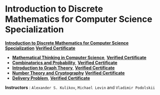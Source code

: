 # Introduction to Discrete Mathematics for Computer Science Specialization

**[Introduction to Discrete Mathematics for Computer Science Specialization](https://www.coursera.org/specializations/discrete-mathematics?)** [**Verified Certificate**]()
+ **[Mathematical Thinking in Computer Science](https://www.coursera.org/learn/what-is-a-proof?specialization=discrete-mathematics)**, [**Verified Certificate**](https://www.coursera.org/account/accomplishments/certificate/2NE4XUPLWWRR)
+ **[Combinatorics and Probability](https://www.coursera.org/learn/combinatorics?specialization=discrete-mathematics)**, [**Verified Certificate**](
https://www.coursera.org/account/accomplishments/certificate/CPEVMF8DJQDW)
+ **[Introduction to Graph Theory](https://www.coursera.org/learn/graphs?specialization=discrete-mathematics)**, [**Verified Certificate**](https://www.coursera.org/account/accomplishments/certificate/ZGAQVB5978HN)
+ **[Number Theory and Cryptography](https://www.coursera.org/learn/number-theory-cryptography?specialization=discrete-mathematics)** [**Verified Certificate**]()
+ **[Delivery Problem](https://www.coursera.org/learn/delivery-problem)**, [**Verified Certificate**](https://www.coursera.org/account/accomplishments/certificate/YMZTGBJZUB38)


**Instructors** : `Alexander S. Kulikov`, `Michael Levin` and `Vladimir Podolskii`
